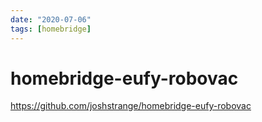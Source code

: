 ```yaml
---
date: "2020-07-06"
tags: [homebridge]
---
```


# homebridge-eufy-robovac

<https://github.com/joshstrange/homebridge-eufy-robovac>

